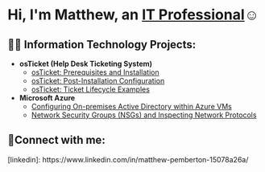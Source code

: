 <h1>Hi, I'm Matthew, an <a href="https://www.linkedin.com/in/matthew-pemberton">IT Professional</a>☺</h1>

<h2>👨‍💻 Information Technology Projects:</h2>

- <b>osTicket (Help Desk Ticketing System)</b>
  - [osTicket: Prerequisites and Installation](https://github.com/matt12356/osticket-prereqs)
  - [osTicket: Post-Installation Configuration](https://github.com/matt12356/Post-Installation-Configuration-)
  - [osTicket: Ticket Lifecycle Examples](https://github.com/matt12356/Ticket-Lifecycle-Examples-)
- <b>Microsoft Azure</b>
  - [Configuring On-premises Active Directory within Azure VMs](https://github.com/matt12356/Configuring-On-Premises-Active-Directory-within-Azure-VMs)
  - [Network Security Groups (NSGs) and Inspecting Network Protocols](https://github.com/matt12356/Network-security-Groups-)

<h2>🤳Connect with me:</h2>
[linkedin]: https://www.linkedin.com/in/matthew-pemberton-15078a26a/
